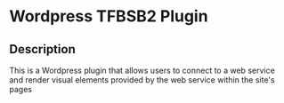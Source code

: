 # Wordpress TFBSB2 Plugin

## Description

This is a Wordpress plugin that allows users to connect to
a web service and render visual elements provided by the web
service within the site's pages


